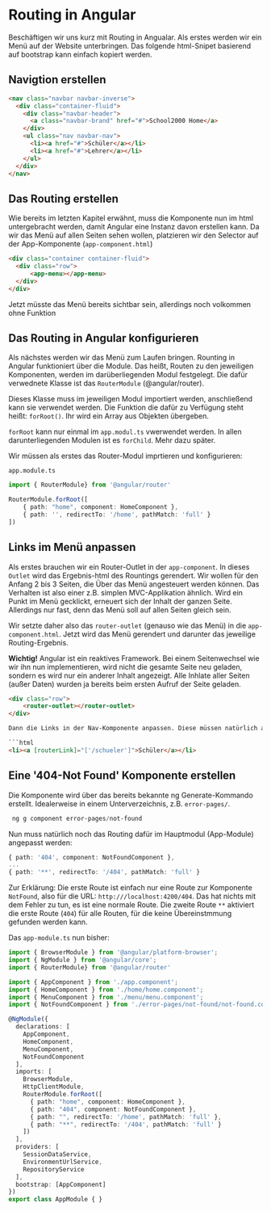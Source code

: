 # Routing in Angular

Beschäftigen wir uns kurz mit Routing in Angualar. Als erstes werden wir ein Menü auf der Website unterbringen. Das folgende html-Snipet basierend auf bootstrap kann einfach kopiert werden.

## Navigtion erstellen

```html
<nav class="navbar navbar-inverse">
  <div class="container-fluid">
    <div class="navbar-header">
      <a class="navbar-brand" href="#">School2000 Home</a>
    </div>
    <ul class="nav navbar-nav">
      <li><a href="#">Schüler</a></li>
      <li><a href="#">Lehrer</a></li>
    </ul>
  </div>
</nav>
```

## Das Routing erstellen

Wie bereits im letzten Kapitel erwähnt, muss die Komponente nun im html untergebracht werden, damit Angular eine Instanz davon erstellen kann. Da wir das Menü auf allen Seiten sehen wollen, platzieren wir den Selector auf der App-Komponente (`app-component.html`)

```html
<div class="container container-fluid">
  <div class="row">
      <app-menu></app-menu>
  </div>
</div>
```

Jetzt müsste das Menü bereits sichtbar sein, allerdings noch volkommen ohne Funktion

## Das Routing in Angular konfigurieren

Als nächstes werden wir das Menü zum Laufen bringen. Rounting in Angular funktioniert über die Module. Das heißt, Routen zu den jeweiligen Komponenten, werden im darüberliegenden Modul festgelegt. Die dafür verwednete Klasse ist das `RouterModule` (@angular/router).

Dieses Klasse muss im jeweiligen Modul importiert werden, anschließend kann sie verwendet werden. Die Funktion die dafür zu Verfügung steht heißt: `forRoot()`. Ihr wird ein Array aus Objekten übergeben.

`forRoot` kann nur einmal im `app.modul.ts` vwerwendet werden. In allen darunterliegenden Modulen ist es `forChild`. Mehr dazu später.

Wir müssen als erstes das Router-Modul imprtieren und konfigurieren:

`app.module.ts`

```typescript
import { RouterModule} from '@angular/router'
```

```typescript
RouterModule.forRoot([
    { path: "home", component: HomeComponent },
    { path: '', redirectTo: '/home', pathMatch: 'full' }
])
```

## Links im Menü anpassen

Als erstes brauchen wir ein Router-Outlet in der `app-component`. In dieses `Outlet` wird das Ergebnis-html des Rountings gerendert. Wir wollen für den Anfang 2 bis 3 Seiten, die Über das Menü angesteuert werden können. Das Verhalten ist also einer z.B. simplen MVC-Applikation ähnlich. Wird ein Punkt im Menü gecklickt, erneuert sich der Inhalt der ganzen Seite. Allerdings nur fast, denn das Menü soll auf allen Seiten gleich sein.

Wir setzte daher also das `router-outlet` (genauso wie das Menü) in die `app-component.html`. Jetzt wird das Menü gerendert und darunter das jeweilige Routing-Ergebnis.

**Wichtig!**
Angular ist ein reaktives Framework. Bei einem Seitenwechsel wie wir ihn nun implementieren, wird nicht die gesamte Seite neu geladen, sondern es wird nur ein anderer Inhalt angezeigt. Alle Inhlate aller Seiten (außer Daten) wurden ja bereits beim ersten Aufruf der Seite geladen.

```html
<div class="row">
    <router-outlet></router-outlet>
</div>

Dann die Links in der Nav-Komponente anpassen. Diese müssen natürlich auf ein Event-Bindig gesetzt werden. Ein Click ist ein Event, also Event-Binding.

```html
<li><a [routerLink]="['/schueler']">Schüler</a></li>
```

## Eine '404-Not Found' Komponente erstellen

Die Komponente wird über das bereits bekannte ng Generate-Kommando erstellt. Idealerweise in einem Unterverzeichnis, z.B. `error-pages/`.

```powershell
 ng g component error-pages/not-found
 ```

Nun muss natürlich noch das Routing dafür im Hauptmodul (App-Module) angepasst werden:

```typescript
{ path: '404', component: NotFoundComponent },
...
{ path: '**', redirectTo: '/404', pathMatch: 'full' }
```

Zur Erklärung: Die erste Route ist einfach nur eine Route zur Komponente `NotFound`, also für die URL: `http:///localhost:4200/404`. Das hat nichts mit dem Fehler zu tun, es ist eine normale Route. Die zweite Route `**` aktiviert die erste Route (`404`) für alle Routen, für die keine Übereinstmmung gefunden werden kann.

Das `app-module.ts` nun bisher:

```typescript
import { BrowserModule } from '@angular/platform-browser';
import { NgModule } from '@angular/core';
import { RouterModule} from '@angular/router'

import { AppComponent } from './app.component';
import { HomeComponent } from './home/home.component';
import { MenuComponent } from './menu/menu.component';
import { NotFoundComponent } from './error-pages/not-found/not-found.component';

@NgModule({
  declarations: [
    AppComponent,
    HomeComponent,
    MenuComponent,
    NotFoundComponent
  ],
  imports: [
    BrowserModule,
    HttpClientModule,
    RouterModule.forRoot([
      { path: "home", component: HomeComponent },
      { path: "404", component: NotFoundComponent },
      { path: "", redirectTo: '/home', pathMatch: 'full' },
      { path: "**", redirectTo: '/404', pathMatch: 'full' }
    ])
  ],
  providers: [
    SessionDataService,
    EnvironmentUrlService,
    RepositoryService
  ],
  bootstrap: [AppComponent]
})
export class AppModule { }
```
